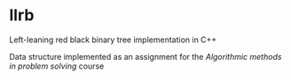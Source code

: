 # llrb
Left-leaning red black binary tree implementation in C++

Data structure implemented as an assignment for the *Algorithmic methods in problem solving* course